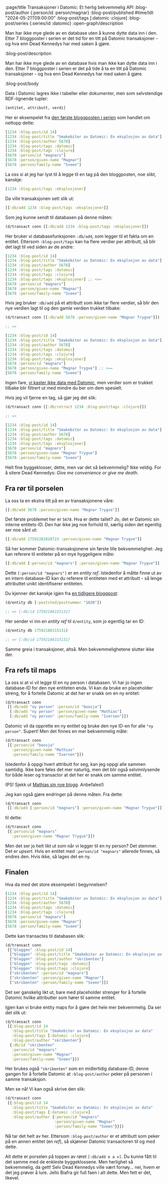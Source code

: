 :page/title Transaksjoner i Datomic: Et herlig bekvemmelig API
:blog-post/author {:person/id :person/magnar}
:blog-post/published #time/ldt "2024-05-21T09:00:00"
:blog-post/tags [:datomic :clojure]
:blog-post/series {:series/id :datomic}
:open-graph/description

Man har ikke mye glede av en database uten å kunne dytte data inn i
den. Etter 7 bloggposter i serien er det tid for en titt på Datomic
transaksjoner - og hva enn Dead Kennedys har med saken å gjøre.

:blog-post/description

Man har ikke mye glede av en database hvis man ikke kan dytte data inn i
den. Etter 7 bloggposter i serien er det på tide å ta en titt på Datomic
transaksjoner - og hva enn Dead Kennedys har med saken å gjøre.

:blog-post/body

Data i Datomic lagres ikke i tabeller eller dokumenter, men som selvstendige
RDF-lignende tupler:

```clj
[entitet, attributt, verdi]
```

Her er eksempelet fra [den første bloggposten i serien](/smak-av-datomic/) som
handlet om nettopp dette:

```clj
[1234 :blog-post/id 14]
[1234 :blog-post/title "Smakebiter av Datomic: En eksplosjon av data"]
[1234 :blog-post/author 5678]
[1234 :blog-post/tags :datomic]
[1234 :blog-post/tags :clojure]
[5678 :person/id "magnars"]
[5678 :person/given-name "Magnar"]
[5678 :person/family-name "Sveen"]
```

La oss si at jeg har lyst til å legge til en tag på den bloggposten, noe slikt,
kanskje:

```clj
[1234 :blog-post/tags :eksplosjoner]
```

Da ville transaksjonen sett slik ut:

```clj
[[:db/add 1234 :blog-post/tags :eksplosjoner]]
```

Som jeg kunne sendt til databasen på denne måten:

```clj
(d/transact conn [[:db/add 1234 :blog-post/tags :eksplosjoner]])
```

Her bruker vi databasefunksjonen `:db/add`, som legger til et fakta om en
entitet. Ettersom `:blog-post/tags` kan ha flere verdier per attributt, så blir
det lagt til ved siden av de andre:

```clj
[1234 :blog-post/id 14]
[1234 :blog-post/title "Smakebiter av Datomic: En eksplosjon av data"]
[1234 :blog-post/author 5678]
[1234 :blog-post/tags :datomic]
[1234 :blog-post/tags :clojure]
[1234 :blog-post/tags :eksplosjoner] ;; <==
[5678 :person/id "magnars"]
[5678 :person/given-name "Magnar"]
[5678 :person/family-name "Sveen"]
```

Hvis jeg bruker `:db/add` på et attributt som ikke tar flere verdier, så blir
den nye verdien lagt til og den gamle verdien trukket tilbake:

```clj
(d/transact conn [[:db/add 5678 :person/given-name "Magnar Trygve"]])

;; =>

[1234 :blog-post/id 14]
[1234 :blog-post/title "Smakebiter av Datomic: En eksplosjon av data"]
[1234 :blog-post/author 5678]
[1234 :blog-post/tags :datomic]
[1234 :blog-post/tags :clojure]
[1234 :blog-post/tags :eksplosjoner]
[5678 :person/id "magnars"]
[5678 :person/given-name "Magnar Trygve"] ;; <==
[5678 :person/family-name "Sveen"]
```

Ingen fare, [vi kaster ikke data med Datomic](/historiske-data/), men verdier
som er trukket tilbake blir filtrert ut med mindre du ber om dem spesielt.

Hvis jeg vil fjerne en tag, så gjør jeg det slik:

```clj
(d/transact conn [[:db/retract 1234 :blog-post/tags :clojure]])

;; =>

[1234 :blog-post/id 14]
[1234 :blog-post/title "Smakebiter av Datomic: En eksplosjon av data"]
[1234 :blog-post/author 5678]
[1234 :blog-post/tags :datomic]
[1234 :blog-post/tags :eksplosjoner]
[5678 :person/id "magnars"]
[5678 :person/given-name "Magnar Trygve"]
[5678 :person/family-name "Sveen"]
```

Helt fine byggeklosser, dette, men var det så bekvemmelig? Ikke veldig. For å
sitere Dead Kennedys: *Give me convenience or give me death*.

## Fra rør til porselen

La oss ta en ekstra titt på en av transaksjonene våre:

```clj
[[:db/add 5678 :person/given-name "Magnar Trygve"]]
```

Det første problemet her er `5678`. Hva er dette tallet? Jo, det er Datomic sin
interne entitets-ID. Den har ikke jeg noe forhold til, særlig siden det egentlig
ser noe sånt ut:

```clj
[[:db/add 17592202810723 :person/given-name "Magnar Trygve"]]
```

Så her kommer Datomic-transaksjonene sin første lille bekvemmelighet: Jeg kan
referere til entiteter på en mye hyggeligere måte:

```clj
[[:db/add [:person/id "magnars"] :person/given-name "Magnar Trygve"]]
```

Dette `[:person/id "magnars"]` er en *entity ref*. Istedenfor å måtte finne ut
av en intern database-ID kan du referere til entiteten med et attributt - så
lenge attributtet unikt identifiserer entiteten.

Du kjenner det kanskje igjen fra [en tidligere bloggpost](/alle-gatene-i-kommunen/):

```clj
(d/entity db [:poststed/postnummer "1630"])

;; => {:db/id 17592186315131}
```

Her sender vi inn en *entity ref* til `d/entity`, som jo egentlig tar en ID:

```clj
(d/entity db 17592186315131)

;; => {:db/id 17592186315131}
```

Samme greia i transaksjoner, altså. Men bekvemmelighetene slutter ikke der.

## Fra refs til maps

La oss si at vi vil legge til en ny person i databasen. Vi har jo ingen
database-ID for den nye entiteten enda. Vi kan da bruke en placeholder streng,
for å fortelle Datomic at det her er snakk om en ny entitet:

```clj
(d/transact conn
 [[:db/add "ny person" :person/id "boosja"]
  [:db/add "ny person" :person/given-name "Mathias"]
  [:db/add "ny person" :person/family-name "Iversen"]])
```

Datomic vil da opprette en ny entitet og bruke den nye ID-en for alle `"ny
person"`. Supert! Men det finnes en mer bekvemmelig måte:

```clj
(d/transact conn
 [{:person/id "boosja"
   :person/given-name "Mathias"
   :person/family-name "Iversen"}])
```

Istedenfor å oppgi hvert attributt for seg, kan jeg oppgi alle sammen samtidig.
Ikke bare føles det mer naturlig, men det blir også selvinnlysende for både
leser og transactor at det her er snakk om samme entitet.

(PS! Sjekk ut [Mathias sin nye blogg](https://mathivethoughts.no). Anbefales!)

Jeg kan også gjøre endringer på denne måten. Fra dette:

```clj
(d/transact conn
 [[:db/add [:person/id "magnars"] :person/given-name "Magnar Trygve"]])
```

til dette:

```clj
(d/transact conn
 [{:person/id "magnars"
   :person/given-name "Magnar Trygve"}])
```

Men det ser jo helt likt ut som når vi legger til en ny person? Det stemmer. Det
er *upsert*. Hvis en entitet med `:person/id "magnars"` allerede finnes, så
endres den. Hvis ikke, så lages det en ny.

## Finalen

Hva da med det store eksempelet i begynnelsen?

```clj
[1234 :blog-post/id 14]
[1234 :blog-post/title "Smakebiter av Datomic: En eksplosjon av data"]
[1234 :blog-post/author 5678]
[1234 :blog-post/tags :datomic]
[1234 :blog-post/tags :clojure]
[5678 :person/id "magnars"]
[5678 :person/given-name "Magnar"]
[5678 :person/family-name "Sveen"]
```

Dette kan transactes til databasen slik:

```clj
(d/transact conn
 [["bloggen" :blog-post/id 14]
  ["bloggen" :blog-post/title "Smakebiter av Datomic: En eksplosjon av data"]
  ["bloggen" :blog-post/author "skribenten"]
  ["bloggen" :blog-post/tags :datomic]
  ["bloggen" :blog-post/tags :clojure]
  ["skribenten" :person/id "magnars"]
  ["skribenten" :person/given-name "Magnar"]
  ["skribenten" :person/family-name "Sveen"]])
```

Det ser ganskelig likt ut, bare med placeholder strenger for å fortelle Datomic
hvilke attributter som hører til samme entitet.

Igjen kan vi bruke entity maps for å gjøre det hele mer bekvemmelig. Da ser
det slik ut:

```clj
(d/transact conn
 [{:blog-post/id 14
   :blog-post/title "Smakebiter av Datomic: En eksplosjon av data"
   :blog-post/tags [:datomic :clojure]
   :blog-post/author "skribenten"}
  {:db/id "skribenten"
   :person/id "magnars"
   :person/given-name "Magnar"
   :person/family-name "Sveen"}])
```

Her brukes også `"skribenten"` som en midlertidig database-ID, denne gangen for
å fortelle Datomic at `:blog-post/author` peker på personen i samme transaksjon.

Men se nå! Vi kan også skrive den slik:

```clj
(d/transact conn
 [{:blog-post/id 14
   :blog-post/title "Smakebiter av Datomic: En eksplosjon av data"
   :blog-post/tags [:datomic :clojure]
   :blog-post/author {:person/id "magnars"
                      :person/given-name "Magnar"
                      :person/family-name "Sveen"}}])
```

Nå tar det helt av her. Ettersom `:blog-post/author` er et attributt som peker
på en annen entitet (en *ref*), så skjønner Datomic transactoren til og med
dette.

Alt dette er porselen på toppen av røret `[:db/add e a v]`. Du kunne fått til
det samme med de enkleste byggeklossene. Men herlighet så bekvemmelig, da gett!
Selv Dead Kennedys ville vært fornøy... nei, hvem er det jeg prøver å lure. Jello
Biafra gir full faen i alt dette. Men fett er det, likevel.
